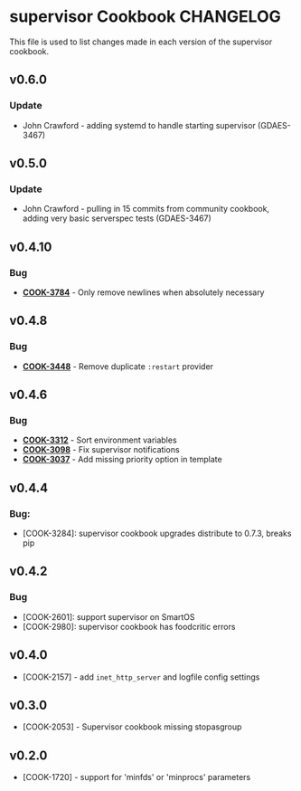 supervisor Cookbook CHANGELOG
=============================
This file is used to list changes made in each version of the supervisor cookbook.

v0.6.0
------
### Update
- John Crawford - adding systemd to handle starting supervisor (GDAES-3467)

v0.5.0
------
### Update
- John Crawford - pulling in 15 commits from community cookbook, adding very basic serverspec tests (GDAES-3467)

v0.4.10
-------
### Bug
- **[COOK-3784](https://tickets.opscode.com/browse/COOK-3784)** - Only remove newlines when absolutely necessary


v0.4.8
------
### Bug
- **[COOK-3448](https://tickets.opscode.com/browse/COOK-3448)** - Remove duplicate `:restart` provider

v0.4.6
------
### Bug
- **[COOK-3312](https://tickets.opscode.com/browse/COOK-3312)** - Sort environment variables
- **[COOK-3098](https://tickets.opscode.com/browse/COOK-3098)** - Fix supervisor notifications
- **[COOK-3037](https://tickets.opscode.com/browse/COOK-3037)** - Add missing priority option in template

v0.4.4
------
### Bug:
- [COOK-3284]: supervisor cookbook upgrades distribute to 0.7.3, breaks pip

v0.4.2
------
### Bug
- [COOK-2601]: support supervisor on SmartOS
- [COOK-2980]: supervisor cookbook has foodcritic errors

v0.4.0
------
- [COOK-2157] - add `inet_http_server` and logfile config settings

v0.3.0
------
- [COOK-2053] - Supervisor cookbook missing stopasgroup

v0.2.0
------
- [COOK-1720] - support for 'minfds' or 'minprocs' parameters

